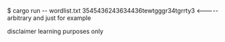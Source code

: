 $ cargo run -- wordlist.txt 3545436243634436tewtgggr34tgrrty3 <----- arbitrary and just for example 




disclaimer
learning purposes only 
